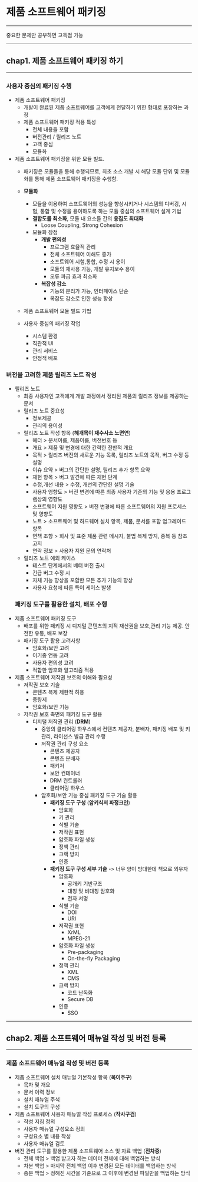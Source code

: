 # 제품 소프트웨어 패키징

---
중요한 문제만 공부하면 고득점 가능

---

## chap1. 제품 소프트웨어 패키징 하기

---

### 사용자 중심의 패키징 수행

- 제품 소프트웨어 패키징
  - 개발이 완료된 제품 소프트웨어를 고객에게 전달하기 위한 형태로 포장하는 과정
  - 제품 소프트웨어 패키징 적용 특성
    - 전체 내용을 포함
    - 버전관리 / 릴리즈 노트
    - 고객 중심
    - 모듈화
- 제품 소프트웨어 패키징을 위한 모듈 빌드.
  - 패키징은 모듈들을 통해 수행되므로, 최초 소스 개발 시 해당 모듈 단위 및 모듈화를 통해 제품 소프트웨어 패키징을 수행함.
  
  - **모듈화**
    - 모듈을 이용하여 소프트웨어의 성능을 향상시키거나 시스템의 디버깅, 시험, 통합 및 수정을 용이하도록 하는 모듈 중심의 소프트웨어 설계 기법
    - **결합도를 최소화**, 모듈 내 요소들 간의 **응집도 최대화**
      - Loose Coupling, Strong Cohesion
    - 모듈화 장점
      - **개발 편의성**
        - 프로그램 효율적 관리
        - 전체 소프트웨어 이해도 증가
        - 소프트웨어 시험,통합, 수정 시 용이
        - 모듈의 재사용 가능, 개발 유지보수 용이
        - 오류 파급 효과 최소화
      - **복잡성 감소**
        - 기능의 분리가 가능, 인터페이스 단순
        - 복잡도 감소로 인한 성능 향상
  - 제품 소프트웨어 모듈 빌드 기법
  - 사용자 중심의 패키징 작업
    - 시스템 환경
    - 직관적 UI
    - 관리 서비스
    - 안정적 배포
### 버전을 고려한 제품 릴리즈 노트 작성
- 릴리즈 노트
  - 최종 사용자인 고객에게 개발 과정에서 정리된 제품의 릴리즈 정보를 제공하는 문서
  - 릴리즈 노트 중요성
    - 정보제공
    - 관리의 용이성
  - 릴리즈 노트 작성 항목 (**헤개목이 재수사소 노면연**)
    - 헤더 > 문서이름, 제품이름, 버전번호 등
    - 개요 > 제품 및 변경에 대한 간략한 전반적 개요
    - 목적 > 릴리즈 버전의 새로운 기능 목록, 릴리즈 노트의 목적, 버그 수정 등 설명
    - 이슈 요약 > 버그의 간단한 설명, 릴리즈 추가 항목 요약
    - 재현 항목 > 버그 발견에 따른 재현 단계
    - 수정,개선 내용 > 수정, 개선의 간단한 설명 기술
    - 사용자 영향도 > 버전 변경에 따른 최종 사용자 기준의 기능 및 응용 프로그램상의 영향도
    - 소프트웨어 지원 영향도 > 버전 변경에 따른 소프트웨어의 지원 프로세스 및 영향도
    - 노트 > 소프트웨어 및 하드웨어 설치 항목, 제품, 문서를 포함 업그레이드 항목
    - 면책 조항 > 회사 및 표준 제품 관련 메시지, 불법 복제 방지, 중복 등 참조 고지
    - 연락 정보 > 사용자 지원 문의 연락처
  - 릴리즈 노트 예외 케이스
    - 테스트 단계에서의 베터 버전 출시
    - 긴급 버그 수정 시
    - 자체 기능 향상을 포함한 모든 추가 기능의 향상
    - 사용자 요청에 따른 특이 케이스 발생
  ### 패키징 도구를 활용한 설치, 배포 수행
- 제품 소프트웨어 패키징 도구
  - 배포를 위한 패키징 시 디지털 콘텐츠의 지적 재산권을 보호,관리 기능 제공. 안전한 유통, 배포 보장
  - 패키징 도구 활용 고려사항
    - 암호화/보안 고려
    - 이기종 연동 고려
    - 사용자 편의성 고려
    - 적합한 암호화 알고리즘 적용
- 제품 소프트웨어 저작권 보호의 이해와 필요성
  - 저작권 보호 기술
    - 콘텐츠 복제 제한적 허용
    - 종량제
    - 암호화/보안 기능
  - 저작권 보호 측면의 패키징 도구 활용
    - 디지털 저작권 관리 (**DRM**)
      - 중앙의 클리어링 하우스에서 컨텐츠 제공자, 분배자, 패키징 배포 및 키 관리, 라이선스 발급 관리 수행
      - 저작권 관리 구성 요소
        - 콘텐츠 제공자
        - 콘텐츠 분배자
        - 패키저
        - 보안 컨테이너
        - DRM 컨트롤러
        - 클리어링 하우스
      - 암호화/보안 기능 중심 패키징 도구 기술 활용
        - **패키징 도구 구성** (**암키식저 파정크인**)
          - 암호화
          - 키 관리
          - 식별 기술
          - 저작권 표현
          - 암호화 파일 생성
          - 정책 관리
          - 크랙 방지
          - 인증
        - **패키징 도구 구성 세부 기술** -> 너무 양이 방대한데 책으로 외우자
          - 암호화
            - 공개키 기반구조
            - 대칭 및 비대칭 암호화
            - 전자 서명
          - 식별 기술
            - DOI
            - URI
          - 저작권 표현
            - XrML
            - MPEG-21
          - 암호화 파일 생성
            - Pre-packaging
            - On-the-fly Packaging 
          - 정책 관리
            - XML
            - CMS
          - 크랙 방지
            - 코드 난독화
            - Secure DB
          - 인증
            - SSO
---

## chap2. 제품 소프트웨어 매뉴얼 작성 및 버전 등록

---
### 제품 소프트웨어 매뉴얼 작성 및 버전 등록
- 제품 소프트웨어 설치 매뉴얼 기본작성 항목 (**목이주구**)
  - 목차 및 개요
  - 문서 이력 정보
  - 설치 매뉴얼 주석
  - 설치 도구의 구성
- 제품 소프트웨어 사용자 매뉴얼 작성 프로세스 (**작사구검**)
  - 작성 지침 정의
  - 사용자 매뉴얼 구성요소 정의
  - 구성요소 별 내용 작성
  - 사용자 매뉴얼 검토
- 버전 관리 도구를 활용한 제품 소프트웨어 소스 및 자료 백업 (**전차증**)
  - 전체 백업 > 백업 받고자 하는 데이터 전체에 대해 백업하는 방식
  - 차분 백업 > 마지막 전체 백업 이후 변경된 모든 데이터를 백업하는 방식
  - 증분 백업 > 정해진 시간을 기준으로 그 이후에 변경된 파일만을 백업하는 방식